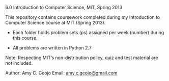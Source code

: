 
6.0 Introduction to Computer Science, MIT, Spring 2013

This repository contains coursework completed during my Introduction to Computer Science course at MIT (Spring 2013). 

- Each folder holds problem sets (ps) assigned per week (number) during this course.

- All problems are written in Python 2.7


Note: Respecting MIT’s non-distribution policy, quiz and test material are not included.


Author: Amy C. Geojo
Email: amy.c.geojo@gmail.com

